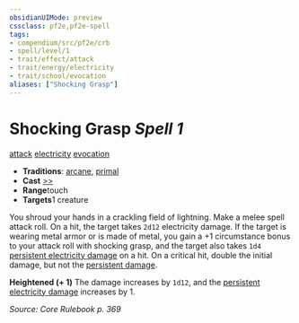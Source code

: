 ```yaml
---
obsidianUIMode: preview
cssclass: pf2e,pf2e-spell
tags:
- compendium/src/pf2e/crb
- spell/level/1
- trait/effect/attack
- trait/energy/electricity
- trait/school/evocation
aliases: ["Shocking Grasp"]
---
```

# Shocking Grasp *Spell 1*   
[attack](attack.md)  [electricity](electricity.md)  [evocation](evocation.md)  

- **Traditions**: [arcane](arcane.md), [primal](primal.md)
- **Cast** [>>](chapter-9-playing-the-game.md#Actions "Two-Action") 
- **Range**touch
- **Targets**1 creature

You shroud your hands in a crackling field of lightning. Make a melee spell attack roll. On a hit, the target takes `2d12` electricity damage. If the target is wearing metal armor or is made of metal, you gain a +1 circumstance bonus to your attack roll with shocking grasp, and the target also takes `1d4` [persistent electricity damage](conditions.md#Persistent%20Damage) on a hit. On a critical hit, double the initial damage, but not the [persistent damage](conditions.md#Persistent%20Damage).

**Heightened (+ 1)** The damage increases by `1d12`, and the [persistent electricity damage](conditions.md#Persistent%20Damage) increases by 1.

*Source: Core Rulebook p. 369*